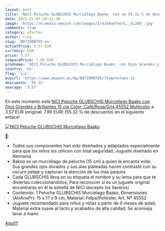 ```yaml
---
layout: post
title: 'NICI Peluche GLUBSCHIS Murciélago Baako  con un 55.32 % de descuento'
date: 2021-01-07 20:32:30
image: 'https://m.media-amazon.com/images/I/4164a87eo7L._SL200_.jpg'
comments: true
category: ofertas
author: ring
slug: 'B07Z9RBT8S-es'
actualPrice: 3.57 EUR
currency: EUR
price: 3.57
comparePrice: 7.99 EUR
prodname: 'NICI Peluche GLUBSCHIS Murciélago Baako  con Ojos Grandes y Brillantes  15 cm  Color: Café/Rosa/Gris  45552  Multicolor'
country: 'es'
flag: '🇪🇸'
buyurl: 'https://www.amazon.es/dp/B07Z9RBT8S/?tag=tolees-21'
descuento: '55.32'
average: '3.57'
---
```


En este momento está [NICI Peluche GLUBSCHIS Murciélago Baako  con Ojos Grandes y Brillantes  15 cm  Color: Café/Rosa/Gris  45552  Multicolor](https://www.amazon.es/dp/B07Z9RBT8S/?tag=tolees-21) a 3.57 EUR (original: 7.99 EUR) (55.32 %  de descuento) en el siguiente enlace!

[![NICI Peluche GLUBSCHIS Murciélago Baako ](https://m.media-amazon.com/images/I/4164a87eo7L._SL200_.jpg)](https://www.amazon.es/dp/B07Z9RBT8S/?tag=tolees-21)

🔎:

- Todos sus componentes han sido diseñados y adaptados especialmente para que los niños los utilicen con total seguridad, Juguete diseñado en Alemania
- Bakoo es un murciélago de peluche (15 cm) a quien le encanta volar, Sus grandes ojos dorados y sus alas plateadas hacen contraste con su oscuro pelaje y capturan la atención de los más peques
- Cada GLUBSCHIS lleva en su etiqueta el nombre y su lema para que te diviertas coleccionándolos, Para reconocer si es un juguete original encontrarás en él la estrella de NICI (excepto los llaveros)
- Contenido: 1 Peluche GLUBSCHIS Murciélago Baako, Dimensiones (AlxAnxPr): 15 x 17 x 9 cm, Material: Felpa/Poliéster, Art. Nº 45552
- Juguete recomendado para niños y niñas a partir de 0 meses de edad, Material extra suave al tacto y acabados de alta calidad, Se aconseja lavar a mano

[Aquí!!!](https://www.amazon.es/dp/B07Z9RBT8S/?tag=tolees-21)
